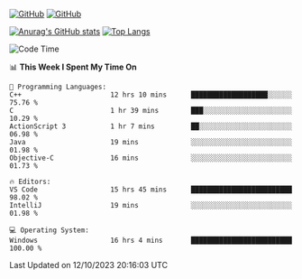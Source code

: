 [![GitHub](https://img.shields.io/github/followers/sharpxk?style=social)](https://github.com/sharpxk) [![GitHub](https://img.shields.io/github/stars/sharpxk?style=social)](https://github.com/sharpxk)

[![Anurag's GitHub stats](https://github-readme-stats-git-masterrstaa-rickstaa.vercel.app/api?username=sharpxk&hide=contribs,prs,issues&show_icons=true&theme=tokyonight)](https://github.com/anuraghazra/github-readme-stats)
[![Top Langs](https://github-readme-stats-git-masterrstaa-rickstaa.vercel.app/api/top-langs/?username=sharpxk&layout=compact&theme=tokyonight)](https://github.com/anuraghazra/github-readme-stats)

<!--START_SECTION:waka-->
![Code Time](http://img.shields.io/badge/Code%20Time-326%20hrs%2022%20mins-blue)

📊 **This Week I Spent My Time On** 

```text
💬 Programming Languages: 
C++                      12 hrs 10 mins      ███████████████████░░░░░░   75.76 % 
C                        1 hr 39 mins        ███░░░░░░░░░░░░░░░░░░░░░░   10.29 % 
ActionScript 3           1 hr 7 mins         ██░░░░░░░░░░░░░░░░░░░░░░░   06.98 % 
Java                     19 mins             ░░░░░░░░░░░░░░░░░░░░░░░░░   01.98 % 
Objective-C              16 mins             ░░░░░░░░░░░░░░░░░░░░░░░░░   01.73 % 

🔥 Editors: 
VS Code                  15 hrs 45 mins      █████████████████████████   98.02 % 
IntelliJ                 19 mins             ░░░░░░░░░░░░░░░░░░░░░░░░░   01.98 % 

💻 Operating System: 
Windows                  16 hrs 4 mins       █████████████████████████   100.00 % 
```


 Last Updated on 12/10/2023 20:16:03 UTC
<!--END_SECTION:waka-->
